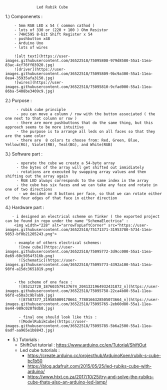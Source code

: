   
  
                  Led Rubik Cube
                
 
 1.) Componenets : 
 
        - 5mm RGB LED x 54 ( common cathod )
        - lots of 330 or (220 + 100 ) Ohm Resistor
        - 74HC595 8-bit Shift Register x 54
        - pushbutton x48
        - Arduino Uno
        - lots of wires

        ![alt text](https://user-images.githubusercontent.com/36522518/75095808-979d8580-55a1-11ea-83ac-4cf76ff03920.jpg)
        ![driver](https://user-images.githubusercontent.com/36522518/75095809-9bc9a300-55a1-11ea-8ea4-35935afa3150.jpg)
        ![wires](https://user-images.githubusercontent.com/36522518/75095810-9cfad000-55a1-11ea-86ba-5408be3409c9.jpg)

      
 
 2.)  Purpose :
 
         - rubik cube principle
         - you can move a column / row with the button associated ( the one next to that column or row )
         - there are more pushbuttons that do the same thing, but this approach seems to be more intuitive
         - the purpose is to arrange all leds on all faces so that they are the same color
         - there are  8 colors to choose from: Red, Green, Blue, Yellow(RG), Violet(RB), Teal(BG), and White(RGB)
         
 
3.) Software part :
 
         - operate the cube we create a 54-byte array 
         - the bytes of the array will get shifted out immidiately
         - rotations are executed by swapping array values and then shifting out the array again
         - RGB LED always corresponds to the same index in the array
         - the cube has six faces and we can take any face and rotate in one of two directions
          - we decided on 8 buttons per face, so that we can rotate either of the four edges of that face in either direction
  
  
  
  4.) Hardware part :  
       
       - i designed an electrical scheme on Tinker ( the exported project can be found in repo under the name "SchemaElectrica" : 
        <img width="228" alt="arrowTopLeftCorner" src="https://user-images.githubusercontent.com/36522518/75171371-31953780-5734-11ea-9853-bf0b21205243.png">
         
        - example of others electrical schemes:
          ![new cube](https://user-images.githubusercontent.com/36522518/75095772-3d9cc000-55a1-11ea-8e69-60c5054f316b.png)
          ![Schematic](https://user-images.githubusercontent.com/36522518/75095773-4392a100-55a1-11ea-98fd-a15dc3651819.png)

        
        - the scheme of one face : 
          ![85212720_187603579137674_2041321964932431872_n](https://user-images.githubusercontent.com/36522518/75095758-22ca4b80-55a1-11ea-96fd-e50a3c9b7ab9.jpg)
          ![87587377_219585009178661_7780166328505073664_n](https://user-images.githubusercontent.com/36522518/75095765-2eb60d80-55a1-11ea-8e44-989c020f8db8.jpg)
          
          - final one should look like this :
          ![ModelRubikCube](https://user-images.githubusercontent.com/36522518/75095785-5b6a2500-55a1-11ea-8adf-aa965e1b8843.jpg)

          
        
    
   - 5.) Tutorials :
        - ShiftOut tutorial : https://www.arduino.cc/en/Tutorial/ShiftOut
        - Led cube tutorials : 
            - https://create.arduino.cc/projecthub/ArduinoKoen/rubik-s-cube-bc1b50
            - https://blog.adafruit.com/2015/05/25/led-rubiks-cube-with-arduino/
            - https://www.htxt.co.za/2017/10/25/try-and-solve-the-rubiks-cube-thats-also-an-arduino-led-lamp/
